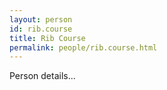 ```yaml
---
layout: person
id: rib.course
title: Rib Course
permalink: people/rib.course.html
---
```


Person details...